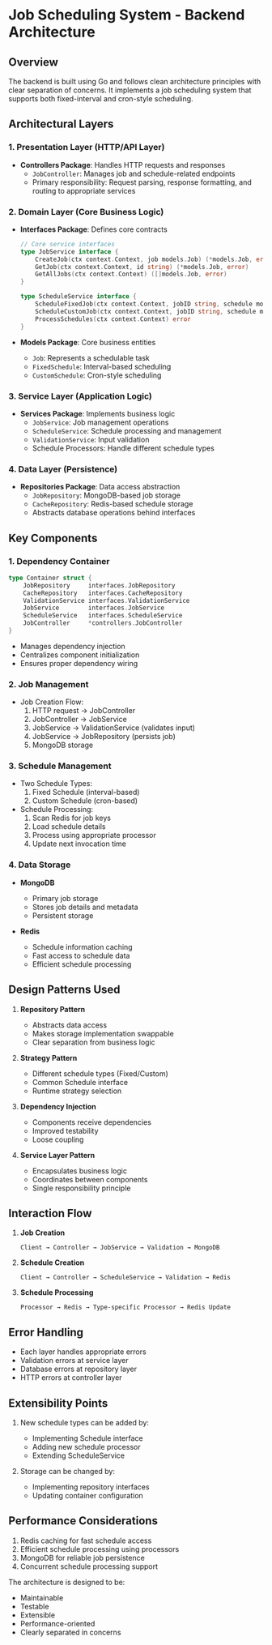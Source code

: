 # Job Scheduling System - Backend Architecture

## Overview
The backend is built using Go and follows clean architecture principles with clear separation of concerns. It implements a job scheduling system that supports both fixed-interval and cron-style scheduling.

## Architectural Layers

### 1. Presentation Layer (HTTP/API Layer)
- **Controllers Package**: Handles HTTP requests and responses
  - `JobController`: Manages job and schedule-related endpoints
  - Primary responsibility: Request parsing, response formatting, and routing to appropriate services

### 2. Domain Layer (Core Business Logic)
- **Interfaces Package**: Defines core contracts
  ```go
  // Core service interfaces
  type JobService interface {
      CreateJob(ctx context.Context, job models.Job) (*models.Job, error)
      GetJob(ctx context.Context, id string) (*models.Job, error)
      GetAllJobs(ctx context.Context) ([]models.Job, error)
  }

  type ScheduleService interface {
      ScheduleFixedJob(ctx context.Context, jobID string, schedule models.FixedSchedule) error
      ScheduleCustomJob(ctx context.Context, jobID string, schedule models.CustomSchedule) error
      ProcessSchedules(ctx context.Context) error
  }
  ```

- **Models Package**: Core business entities
  - `Job`: Represents a schedulable task
  - `FixedSchedule`: Interval-based scheduling
  - `CustomSchedule`: Cron-style scheduling

### 3. Service Layer (Application Logic)
- **Services Package**: Implements business logic
  - `JobService`: Job management operations
  - `ScheduleService`: Schedule processing and management
  - `ValidationService`: Input validation
  - Schedule Processors: Handle different schedule types

### 4. Data Layer (Persistence)
- **Repositories Package**: Data access abstraction
  - `JobRepository`: MongoDB-based job storage
  - `CacheRepository`: Redis-based schedule storage
  - Abstracts database operations behind interfaces

## Key Components

### 1. Dependency Container
```go
type Container struct {
    JobRepository     interfaces.JobRepository
    CacheRepository   interfaces.CacheRepository
    ValidationService interfaces.ValidationService
    JobService        interfaces.JobService
    ScheduleService   interfaces.ScheduleService
    JobController     *controllers.JobController
}
```
- Manages dependency injection
- Centralizes component initialization
- Ensures proper dependency wiring

### 2. Job Management
- Job Creation Flow:
  1. HTTP request → JobController
  2. JobController → JobService
  3. JobService → ValidationService (validates input)
  4. JobService → JobRepository (persists job)
  5. MongoDB storage

### 3. Schedule Management
- Two Schedule Types:
  1. Fixed Schedule (interval-based)
  2. Custom Schedule (cron-based)
- Schedule Processing:
  1. Scan Redis for job keys
  2. Load schedule details
  3. Process using appropriate processor
  4. Update next invocation time

### 4. Data Storage
- **MongoDB**
  - Primary job storage
  - Stores job details and metadata
  - Persistent storage

- **Redis**
  - Schedule information caching
  - Fast access to schedule data
  - Efficient schedule processing

## Design Patterns Used

1. **Repository Pattern**
   - Abstracts data access
   - Makes storage implementation swappable
   - Clear separation from business logic

2. **Strategy Pattern**
   - Different schedule types (Fixed/Custom)
   - Common Schedule interface
   - Runtime strategy selection

3. **Dependency Injection**
   - Components receive dependencies
   - Improved testability
   - Loose coupling

4. **Service Layer Pattern**
   - Encapsulates business logic
   - Coordinates between components
   - Single responsibility principle

## Interaction Flow

1. **Job Creation**
   ```
   Client → Controller → JobService → Validation → MongoDB
   ```

2. **Schedule Creation**
   ```
   Client → Controller → ScheduleService → Validation → Redis
   ```

3. **Schedule Processing**
   ```
   Processor → Redis → Type-specific Processor → Redis Update
   ```

## Error Handling
- Each layer handles appropriate errors
- Validation errors at service layer
- Database errors at repository layer
- HTTP errors at controller layer

## Extensibility Points
1. New schedule types can be added by:
   - Implementing Schedule interface
   - Adding new schedule processor
   - Extending ScheduleService

2. Storage can be changed by:
   - Implementing repository interfaces
   - Updating container configuration

## Performance Considerations
1. Redis caching for fast schedule access
2. Efficient schedule processing using processors
3. MongoDB for reliable job persistence
4. Concurrent schedule processing support

The architecture is designed to be:
- Maintainable
- Testable
- Extensible
- Performance-oriented
- Clearly separated in concerns